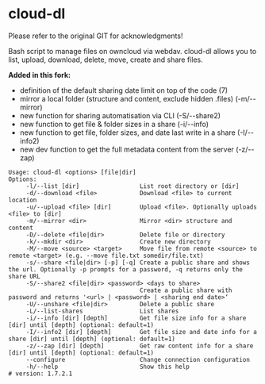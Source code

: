 # cloud-dl

Please refer to the original GIT for acknowledgments!

Bash script to manage files on owncloud via webdav. cloud-dl allows you to list, upload, download, delete, move, create and share files.

**Added in this fork:**

* definition of the default sharing date limit on top of the code (7)
* mirror a local folder (structure and content, exclude hidden .files) (-m/--mirror)
* new function for sharing automatisation via CLI (-S/--share2)
* new function to get file & folder sizes in a share (-i/--info)
* new function to get file, folder sizes, and date last write in a share (-I/--info2)
* new dev function to get the full metadata content from the server (-z/--zap)

```
Usage: cloud-dl <options> [file|dir]
Options:
	 -l/--list [dir]                 List root directory or [dir]
	 -d/--download <file>            Download <file> to current location
	 -u/--upload <file> [dir]        Upload <file>. Optionally uploads <file> to [dir]
	 -m/--mirror <dir>               Mirror <dir> structure and content
	 -D/--delete <file|dir>          Delete file or directory
	 -k/--mkdir <dir>                Create new directory
	 -M/--move <source> <target>     Move file from remote <source> to remote <target> (e.g. --move file.txt somedir/file.txt)
	 -s/--share <file|dir> [-p] [-q] Create a public share and shows the url. Optionally -p prompts for a password, -q returns only the share URL
	 -S/--share2 <file|dir> <password> <days to share> 
	                                 Create a public share with password and returns '<url> | <password> | <sharing end date>‘
	 -U/--unshare <file|dir>         Delete a public share
	 -L/--list-shares                List shares
	 -i/--info [dir] [depth]         Get file size info for a share [dir] until [depth] (optional: default=1)
	 -I/--info2 [dir] [depth]        Get file size and date info for a share [dir] until [depth] (optional: default=1)
	 -z/--zap [dir] [depth]          Get raw content info for a share [dir] until [depth] (optional: default=1)
	 --configure                     Change connection configuration
	 -h/--help                       Show this help
# version: 1.7.2.1
```
